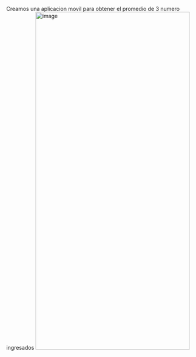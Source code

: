 Creamos una aplicacion movil para obtener el promedio de 3 numero ingresados
<img width="406" height="890" alt="image" src="https://github.com/user-attachments/assets/d729da43-320f-43bf-8eb3-665ab6d0f9f3" />
